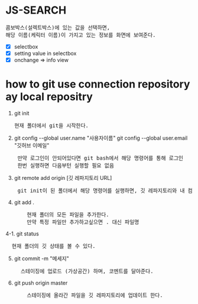 # JS-SEARCH

<pre>콤보박스(설렉트박스)에 있는 값을 선택하면,
해당 이름(케릭터 이름)이 가지고 있는 정보를 화면에 보여준다.
</pre>

- [x] selectbox
- [x] setting value in selectbox
- [x] onchange => info view

# how to git use connection repository ay local repositry

1. git init

   <pre>
   현재 폴더에서 git을 시작한다.
   </pre>

2. git config --global user.name "사용자이름"
   git config --global user.email "깃허브 이메일"

   <pre>
    만약 로그인이 안되어있다면 git bash에서 해당 명령어를 통해 로그인
    한번 실행하면 다음부턴 실행할 필요 없음
   </pre>

3. git remote add origin [깃 레파지토리 URL]

   <pre>
    git init이 된 폴더에서 해당 명령어를 실행하면, 깃 레파지토리와 내 컴퓨터의 폴더가 연동된다.
   </pre>

4. git add .
   <pre>
       현재 폴더의 모든 파일을 추가한다. 
       만약 특정 파일만 추가하고싶으면 . 대신 파일명
   </pre>

4-1. git status

<pre>
  현재 폴더의 깃 상태를 볼 수 있다.
</pre>

5. git commit -m "메세지"

   <pre>
     스테이징에 업로드 (가상공간) 하며, 코멘트를 달아준다.
   </pre>

6. git push origin master
   <pre>
       스테이징에 올라간 파일을 깃 레파지토리에 업데이트 한다.
   </pre>
